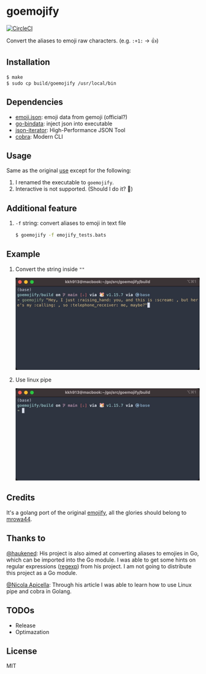 # goemojify

[![CircleCI](https://circleci.com/gh/kkh913/goemojify.svg?style=shield)](https://circleci.com/gh/kkh913/goemojify)

Convert the aliases to emoji raw characters. (e.g. `:+1:` → 👍)

## Installation

```
$ make
$ sudo cp build/goemojify /usr/local/bin 
```

## Dependencies

- [emoji.json](https://github.com/github/gemoji/blob/master/db/emoji.json): emoji data from gemoji (official?)
- [go-bindata](https://github.com/go-bindata/go-bindata): inject json into executable
- [json-iterator](https://github.com/json-iterator/go): High-Performance JSON Tool
- [cobra](https://github.com/spf13/cobra): Modern CLI

## Usage

Same as the original [use](https://github.com/mrowa44/emojify) except for the following:

1. I renamed the executable to `goemojify`.
2. Interactive is not supported. (Should I do it? 🤔) 

## Additional feature

1. `-f` string: convert aliases to emoji in text file

    ```bash
    $ goemojify -f emojify_tests.bats
    ```

## Example

1. Convert the string inside `""`

    ![](examples/ex1.gif)

2. Use linux pipe

    ![](examples/ex2.gif)

## Credits

It's a golang port of the original [emojify](https://github.com/mrowa44/emojify), all the glories should belong to [mrowa44](https://github.com/mrowa44).

## Thanks to

[@haukened](https://github.com/haukened/emojify): His project is also aimed at converting aliases to emojies in Go, which can be imported into the Go module. I was able to get some hints on regular expressions ([regexp](https://golang.org/pkg/regexp/)) from his project. I am not going to distribute this project as a Go module.

[@Nicola Apicella](https://dev.to/napicella/linux-pipes-in-golang-2e8j): Through his article I was able to learn how to use Linux pipe and cobra in Golang.

## TODOs 

- Release 
- Optimazation

## License

MIT
